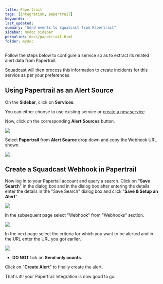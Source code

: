 ```yaml
---
title: Papertrail
tags: [integration, papertrail]
keywords: 
last_updated: 
summary: "Send events to Squadcast from Papertrail"
sidebar: mydoc_sidebar
permalink: docs/papertrail.html
folder: mydoc
---
```


Follow the steps below to configure a service so as to extract its related alert data from Papertrail.
 
Squadcast will then process this information to create incidents for this service as per your preferences.

## Using Papertrail as an Alert Source

On the **Sidebar**, click on **Services**.

You can either choose to use existing service or [create a new service](adding-a-service.html)

Now, click on the corresponding **Alert Sources** button.

![](images/integration_1.png)

Select **Papertrail** from  **Alert Source** drop down and copy the Webhook URL shown.

![](images/papertrail_1.png)

## Create a Squadcast Webhook in Papertrail

Now log in to your Papertail account and query a search. Click on "**Save Search**" in the dialog box and in the dialog box after entering the details enter the details in the "Save Search" dialog box and click "**Save & Setup an Alert**"

![](images/papertrail_2.png)

In the subsequent page select "Webhook" from "Webhooks" section.

![](images/papertrail_3.png)

In the next page select the criteria for which you want to be alerted and in the URL enter the URL you got earlier.

![](images/papertrail_4.png)

+ **DO NOT** tick on **Send only counts**.

Click on "**Create Alert**" to finally create the alert.

That's it!! your Papertrail Integration is now good to go.